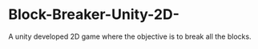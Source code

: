 # Block-Breaker-Unity-2D-
A unity developed 2D game where the objective is to break all the blocks.
